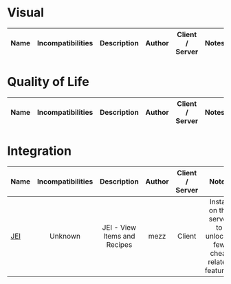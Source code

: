 # Visual
| Name | Incompatibilities | Description | Author | Client / Server | Notes |
| --- | :---: | :---: | :---: | :---: | :---: |



# Quality of Life
| Name | Incompatibilities | Description | Author | Client / Server | Notes |
| --- | :---: | :---: | :---: | :---: | :---: |



# Integration 
| Name | Incompatibilities | Description | Author | Client / Server | Notes |
| --- | :---: | :---: | :---: | :---: | :---: |
| [JEI](https://modrinth.com/mod/jei) | Unknown | JEI - View Items and Recipes | mezz | Client | Install on the server to unlock a few cheat related features. |